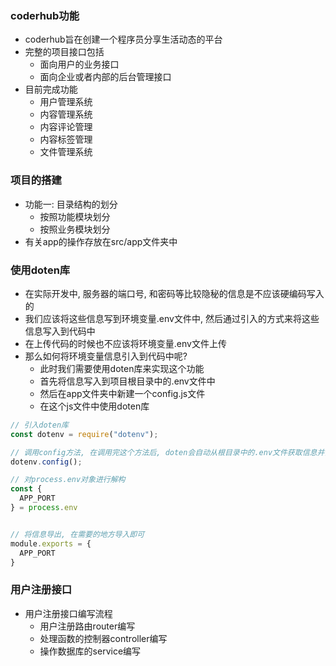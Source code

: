 ### coderhub功能
+ coderhub旨在创建一个程序员分享生活动态的平台
+ 完整的项目接口包括
  - 面向用户的业务接口
  - 面向企业或者内部的后台管理接口
+ 目前完成功能
  - 用户管理系统
  - 内容管理系统
  - 内容评论管理
  - 内容标签管理
  - 文件管理系统

### 项目的搭建
+ 功能一: 目录结构的划分
  - 按照功能模块划分
  - 按照业务模块划分
+ 有关app的操作存放在src/app文件夹中

### 使用doten库
+ 在实际开发中, 服务器的端口号, 和密码等比较隐秘的信息是不应该硬编码写入的
+ 我们应该将这些信息写到环境变量.env文件中, 然后通过引入的方式来将这些信息写入到代码中
+ 在上传代码的时候也不应该将环境变量.env文件上传
+ 那么如何将环境变量信息引入到代码中呢?
  - 此时我们需要使用doten库来实现这个功能
  - 首先将信息写入到项目根目录中的.env文件中
  - 然后在app文件夹中新建一个config.js文件
  - 在这个js文件中使用doten库
``` js
// 引入doten库
const dotenv = require("dotenv");

// 调用config方法, 在调用完这个方法后, doten会自动从根目录中的.env文件获取信息并储存在process.env对象中
dotenv.config();

// 对process.env对象进行解构
const {
  APP_PORT
} = process.env


// 将信息导出, 在需要的地方导入即可
module.exports = {
  APP_PORT
}
```

### 用户注册接口
+ 用户注册接口编写流程
  - 用户注册路由router编写
  - 处理函数的控制器controller编写
  - 操作数据库的service编写